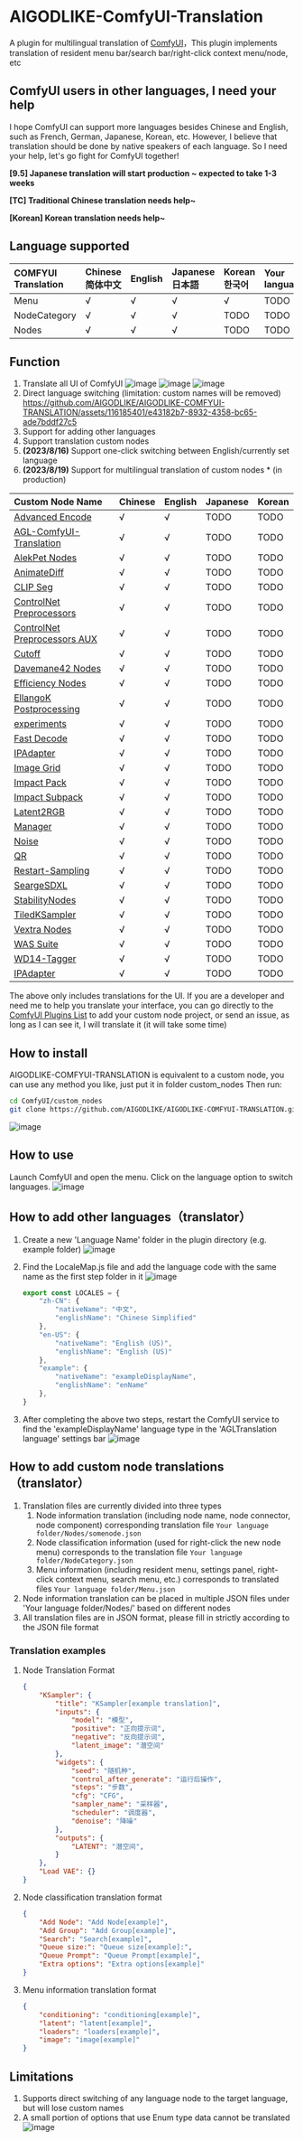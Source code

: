 # AIGODLIKE-ComfyUI-Translation
A plugin for multilingual translation of [ComfyUI](https://github.com/comfyanonymous/ComfyUI)，This plugin implements translation of resident menu bar/search bar/right-click context menu/node, etc
## ComfyUI users in other languages, I need your help
I hope ComfyUI can support more languages besides Chinese and English, such as French, German, Japanese, Korean, etc. However, I believe that translation should be done by native speakers of each language. So I need your help, let's go fight for ComfyUI together!

**[9.5] Japanese translation will start production ~ expected to take 1-3 weeks**

**[TC] Traditional Chinese translation needs help~**

**[Korean] Korean translation needs help~**

## Language supported

|COMFYUI Translation|Chinese简体中文|English|Japanese日本語|Korean한국어|Your language|
|:----|:----|:----|:----|:----|:----|
|Menu|√|√|√|√|TODO|
|NodeCategory|√|√|√|TODO|TODO|
|Nodes|√|√|√|TODO|TODO|
## Function
1. Translate all UI of ComfyUI
![image](https://github.com/AIGODLIKE/AIGODLIKE-COMFYUI-TRANSLATION/assets/116185401/323f3f84-e9c0-421e-9089-470e5a5ac350)
![image](https://github.com/AIGODLIKE/AIGODLIKE-COMFYUI-TRANSLATION/assets/116185401/620d274a-3fb5-430e-8584-2705e9fbeb4c)
![image](https://github.com/AIGODLIKE/AIGODLIKE-COMFYUI-TRANSLATION/assets/116185401/ab711245-c4f0-43ec-b22b-7191bbd66e40)
2. Direct language switching (limitation: custom names will be removed)
https://github.com/AIGODLIKE/AIGODLIKE-COMFYUI-TRANSLATION/assets/116185401/e43182b7-8932-4358-bc65-ade7bddf27c5
3. Support for adding other languages
4. Support translation custom nodes
5. **(2023/8/16)** Support one-click switching between English/currently set language
6. **(2023/8/19)** Support for multilingual translation of custom nodes * (in production)

|Custom Node Name|Chinese|English|Japanese|Korean|
|:----|:----|:----|:----|:----|
|[Advanced Encode](https://github.com/BlenderNeko/ComfyUI_ADV_CLIP_emb)|√|√|TODO|TODO|
|[AGL-ComfyUI-Translation](https://github.com/AIGODLIKE/AIGODLIKE-COMFYUI-TRANSLATION)|√|√|TODO|TODO|
|[AlekPet Nodes](https://github.com/AlekPet/ComfyUI_Custom_Nodes_AlekPet)|√|√|TODO|TODO|
|[AnimateDiff](https://github.com/guoyww/AnimateDiff)|√|√|TODO|TODO|
|[CLIP Seg](https://github.com/biegert/ComfyUI-CLIPSeg)|√|√|TODO|TODO|
|[ControlNet Preprocessors](https://github.com/Fannovel16/comfy_controlnet_preprocessors)|√|√|TODO|TODO|
|[ControlNet Preprocessors AUX](https://github.com/Fannovel16/comfyui_controlnet_aux)|√|√|TODO|TODO|
|[Cutoff](https://github.com/BlenderNeko/ComfyUI_Cutoff)|√|√|TODO|TODO|
|[Davemane42 Nodes](https://github.com/Davemane42/ComfyUI_Dave_CustomNode)|√|√|TODO|TODO|
|[Efficiency Nodes](https://github.com/LucianoCirino/efficiency-nodes-comfyui)|√|√|TODO|TODO|
|[EllangoK Postprocessing](https://github.com/EllangoK/ComfyUI-post-processing-nodes)|√|√|TODO|TODO|
|[experiments](https://github.com/comfyanonymous/ComfyUI_experiments)|√|√|TODO|TODO|
|[Fast Decode](https://github.com/nagolinc/ComfyUI_FastVAEDecorder_SDXL)|√|√|TODO|TODO|
|[IPAdapter](https://github.com/laksjdjf/IPAdapter-ComfyUI)|√|√|TODO|TODO|
|[Image Grid](https://github.com/LEv145/images-grid-comfy-plugin)|√|√|TODO|TODO|
|[Impact Pack](https://github.com/ltdrdata/ComfyUI-Impact-Pack)|√|√|TODO|TODO|
|[Impact Subpack](https://github.com/ltdrdata/ComfyUI-Impact-Subpack)|√|√|TODO|TODO|
|[Latent2RGB](https://github.com/bvhari/ComfyUI_LatentToRGB)|√|√|TODO|TODO|
|[Manager](https://github.com/ltdrdata/ComfyUI-Manager)|√|√|TODO|TODO|
|[Noise](https://github.com/BlenderNeko/ComfyUI_Noise)|√|√|TODO|TODO|
|[QR](https://github.com/coreyryanhanson/comfy-qr)|√|√|TODO|TODO|
|[Restart-Sampling](https://github.com/ssitu/ComfyUI_restart_sampling)|√|√|TODO|TODO|
|[SeargeSDXL](https://github.com/SeargeDP/SeargeSDXL)|√|√|TODO|TODO|
|[StabilityNodes](https://github.com/Stability-AI/stability-ComfyUI-nodes)|√|√|TODO|TODO|
|[TiledKSampler](https://github.com/BlenderNeko/ComfyUI_TiledKSampler)|√|√|TODO|TODO|
|[Vextra Nodes](https://github.com/diontimmer/ComfyUI-Vextra-Nodes)|√|√|TODO|TODO|
|[WAS Suite](https://github.com/WASasquatch/was-node-suite-comfyui)|√|√|TODO|TODO|
|[WD14-Tagger](https://github.com/pythongosssss/ComfyUI-WD14-Tagger)|√|√|TODO|TODO|
|[IPAdapter](https://github.com/laksjdjf/IPAdapter-ComfyUI)|√|√|TODO|TODO|

The above only includes translations for the UI. If you are a developer and need me to help you translate your interface, you can go directly to the [ComfyUI Plugins List](https://github.com/WASasquatch/comfyui-plugins) to add your custom node project, or send an issue, as long as I can see it, I will translate it (it will take some time)

## How to install
AIGODLIKE-COMFYUI-TRANSLATION is equivalent to a custom node, you can use any method you like, just put it in folder custom_nodes
Then run:
```sh
cd ComfyUI/custom_nodes
git clone https://github.com/AIGODLIKE/AIGODLIKE-COMFYUI-TRANSLATION.git
```
![image](https://github.com/AIGODLIKE/AIGODLIKE-COMFYUI-TRANSLATION/assets/116185401/44de967d-2611-4f07-a795-9b28169d51f5)
## How to use
Launch ComfyUI and open the menu. Click on the language option to switch languages.
![image](https://github.com/AIGODLIKE/AIGODLIKE-COMFYUI-TRANSLATION/assets/116185401/74d184ac-e7ef-4059-bd5e-dfb6fd4a64ac)

## How to add other languages（translator）
1. Create a new 'Language Name' folder in the plugin directory (e.g. example folder)
![image](https://github.com/AIGODLIKE/AIGODLIKE-COMFYUI-TRANSLATION/assets/116185401/1288e2ca-aef2-4810-a718-2458261d9153)

2. Find the LocaleMap.js file and add the language code with the same name as the first step folder in it
![image](https://github.com/AIGODLIKE/AIGODLIKE-COMFYUI-TRANSLATION/assets/116185401/443f36f7-aeaf-4359-b55c-a6287d3ad1ef)
    ```js
    export const LOCALES = {
        "zh-CN": {
            "nativeName": "中文",
            "englishName": "Chinese Simplified"
        },
        "en-US": {
            "nativeName": "English (US)",
            "englishName": "English (US)"                    
        },
        "example": {
            "nativeName": "exampleDisplayName",
            "englishName": "enName"
        },
    }
    ```
3. After completing the above two steps, restart the ComfyUI service to find the 'exampleDisplayName' language type in the 'AGLTranslation language' settings bar
![image](https://github.com/AIGODLIKE/AIGODLIKE-COMFYUI-TRANSLATION/assets/116185401/f3ea8ab6-8626-4470-a6e0-d8eee50358aa)

## How to add custom node translations（translator）
1. Translation files are currently divided into three types
    1. Node information translation (including node name, node connector, node component) corresponding translation file `Your language folder/Nodes/somenode.json`
    2. Node classification information (used for right-click the new node menu) corresponds to the translation file `Your language folder/NodeCategory.json`
    2. Menu information (including resident menu, settings panel, right-click context menu, search menu, etc.) corresponds to translated files `Your language folder/Menu.json`
2. Node information translation can be placed in multiple JSON files under 'Your language folder/Nodes/' based on different nodes
3. All translation files are in JSON format, please fill in strictly according to the JSON file format

### Translation examples
1. Node Translation Format
    ```json
    {
        "KSampler": {
            "title": "KSampler[example translation]",
            "inputs": {
                "model": "模型",
                "positive": "正向提示词",
                "negative": "反向提示词",
                "latent_image": "潜空间"
            },
            "widgets": {
                "seed": "随机种",
                "control_after_generate": "运行后操作",
                "steps": "步数",
                "cfg": "CFG",
                "sampler_name": "采样器",
                "scheduler": "调度器",
                "denoise": "降噪"
            },
            "outputs": {
                "LATENT": "潜空间",
            }
        },
        "Load VAE": {}
    }
    ```
2. Node classification translation format
    ```json
    {
        "Add Node": "Add Node[example]",
        "Add Group": "Add Group[example]",
        "Search": "Search[example]",
        "Queue size:": "Queue size[example]:",
        "Queue Prompt": "Queue Prompt[example]",
        "Extra options": "Extra options[example]"
    }
    ```
3. Menu information translation format
    ```json
    {
        "conditioning": "conditioning[example]",
        "latent": "latent[example]",
        "loaders": "loaders[example]",
        "image": "image[example]"
    }
    ```

## Limitations
1. Supports direct switching of any language node to the target language, but will lose custom names
2. A small portion of options that use Enum type data cannot be translated
![image](https://github.com/AIGODLIKE/AIGODLIKE-COMFYUI-TRANSLATION/assets/116185401/b9684863-4342-4cc8-a790-efd44d792c95)




